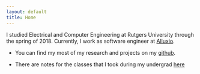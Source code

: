 ```yaml
---
layout: default
title: Home
---
```


I studied Electrical and Computer Engineering at Rutgers University
through the spring of 2018. Currently, I work as software engineer at
[Alluxio](https://alluxio.io).

- You can find my most of my research and projects on my
[github](https://github.com/ZacBlanco).

- There are notes for the classes that I took during my undergrad
[here](education/)
